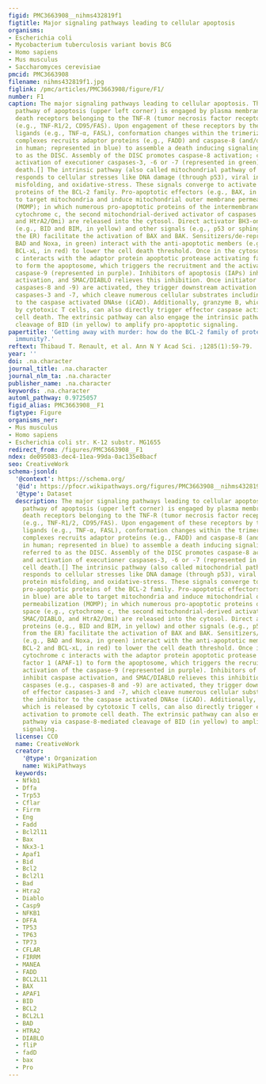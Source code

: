 ```yaml
---
figid: PMC3663908__nihms432819f1
figtitle: Major signaling pathways leading to cellular apoptosis
organisms:
- Escherichia coli
- Mycobacterium tuberculosis variant bovis BCG
- Homo sapiens
- Mus musculus
- Saccharomyces cerevisiae
pmcid: PMC3663908
filename: nihms432819f1.jpg
figlink: /pmc/articles/PMC3663908/figure/F1/
number: F1
caption: The major signaling pathways leading to cellular apoptosis. The extrinsic
  pathway of apoptosis (upper left corner) is engaged by plasma membrane associated
  death receptors belonging to the TNF-R (tumor necrosis factor receptor) superfamily
  (e.g., TNF-R1/2, CD95/FAS). Upon engagement of these receptors by their respective
  ligands (e.g., TNF-α, FASL), conformation changes within the trimerized receptor/ligand
  complexes recruits adaptor proteins (e.g., FADD) and caspase-8 (and/or caspase-10
  in human; represented in blue) to assemble a death inducing signaling complex, referred
  to as the DISC. Assembly of the DISC promotes caspase-8 activation; cleavage and
  activation of executioner caspases-3, -6 or -7 (represented in green), and cell
  death.[] The intrinsic pathway (also called mitochondrial pathway of apoptosis)
  responds to cellular stresses like DNA damage (through p53), viral infection, protein
  misfolding, and oxidative-stress. These signals converge to activate the pro-apoptotic
  proteins of the BCL-2 family. Pro-apoptotic effectors (e.g., BAX, in blue) are able
  to target mitochondria and induce mitochondrial outer membrane permeabilization
  (MOMP); in which numerous pro-apoptotic proteins of the intermembrane space (e.g.,
  cytochrome c, the second mitochondrial-derived activator of caspases SMAC/DIABLO,
  and HtrA2/Omi) are released into the cytosol. Direct activator BH3-only proteins
  (e.g., BID and BIM, in yellow) and other signals (e.g., p53 or sphingolipids from
  the ER) facilitate the activation of BAX and BAK. Sensitizers/de-repressors (e.g.,
  BAD and Noxa, in green) interact with the anti-apoptotic members (e.g., BCL-2 and
  BCL-xL, in red) to lower the cell death threshold. Once in the cytosol, cytochrome
  c interacts with the adaptor protein apoptotic protease activating factor 1 (APAF-1)
  to form the apoptosome, which triggers the recruitment and the activation of the
  caspase-9 (represented in purple). Inhibitors of apoptosis (IAPs) inhibit caspase
  activation, and SMAC/DIABLO relieves this inhibition. Once initiator caspases (e.g.,
  caspases-8 and -9) are activated, they trigger downstream activation of effector
  caspases-3 and -7, which cleave numerous cellular substrates including the inhibitor
  to the caspase activated DNAse (iCAD). Additionally, granzyme B, which is released
  by cytotoxic T cells, can also directly trigger effector caspase activation to promote
  cell death. The extrinsic pathway can also engage the intrinsic pathway via caspase-8-mediated
  cleavage of BID (in yellow) to amplify pro-apoptotic signaling.
papertitle: 'Getting away with murder: how do the BCL-2 family of proteins kill with
  immunity?.'
reftext: Thibaud T. Renault, et al. Ann N Y Acad Sci. ;1285(1):59-79.
year: ''
doi: .na.character
journal_title: .na.character
journal_nlm_ta: .na.character
publisher_name: .na.character
keywords: .na.character
automl_pathway: 0.9725057
figid_alias: PMC3663908__F1
figtype: Figure
organisms_ner:
- Mus musculus
- Homo sapiens
- Escherichia coli str. K-12 substr. MG1655
redirect_from: /figures/PMC3663908__F1
ndex: de095083-dec4-11ea-99da-0ac135e8bacf
seo: CreativeWork
schema-jsonld:
  '@context': https://schema.org/
  '@id': https://pfocr.wikipathways.org/figures/PMC3663908__nihms432819f1.html
  '@type': Dataset
  description: The major signaling pathways leading to cellular apoptosis. The extrinsic
    pathway of apoptosis (upper left corner) is engaged by plasma membrane associated
    death receptors belonging to the TNF-R (tumor necrosis factor receptor) superfamily
    (e.g., TNF-R1/2, CD95/FAS). Upon engagement of these receptors by their respective
    ligands (e.g., TNF-α, FASL), conformation changes within the trimerized receptor/ligand
    complexes recruits adaptor proteins (e.g., FADD) and caspase-8 (and/or caspase-10
    in human; represented in blue) to assemble a death inducing signaling complex,
    referred to as the DISC. Assembly of the DISC promotes caspase-8 activation; cleavage
    and activation of executioner caspases-3, -6 or -7 (represented in green), and
    cell death.[] The intrinsic pathway (also called mitochondrial pathway of apoptosis)
    responds to cellular stresses like DNA damage (through p53), viral infection,
    protein misfolding, and oxidative-stress. These signals converge to activate the
    pro-apoptotic proteins of the BCL-2 family. Pro-apoptotic effectors (e.g., BAX,
    in blue) are able to target mitochondria and induce mitochondrial outer membrane
    permeabilization (MOMP); in which numerous pro-apoptotic proteins of the intermembrane
    space (e.g., cytochrome c, the second mitochondrial-derived activator of caspases
    SMAC/DIABLO, and HtrA2/Omi) are released into the cytosol. Direct activator BH3-only
    proteins (e.g., BID and BIM, in yellow) and other signals (e.g., p53 or sphingolipids
    from the ER) facilitate the activation of BAX and BAK. Sensitizers/de-repressors
    (e.g., BAD and Noxa, in green) interact with the anti-apoptotic members (e.g.,
    BCL-2 and BCL-xL, in red) to lower the cell death threshold. Once in the cytosol,
    cytochrome c interacts with the adaptor protein apoptotic protease activating
    factor 1 (APAF-1) to form the apoptosome, which triggers the recruitment and the
    activation of the caspase-9 (represented in purple). Inhibitors of apoptosis (IAPs)
    inhibit caspase activation, and SMAC/DIABLO relieves this inhibition. Once initiator
    caspases (e.g., caspases-8 and -9) are activated, they trigger downstream activation
    of effector caspases-3 and -7, which cleave numerous cellular substrates including
    the inhibitor to the caspase activated DNAse (iCAD). Additionally, granzyme B,
    which is released by cytotoxic T cells, can also directly trigger effector caspase
    activation to promote cell death. The extrinsic pathway can also engage the intrinsic
    pathway via caspase-8-mediated cleavage of BID (in yellow) to amplify pro-apoptotic
    signaling.
  license: CC0
  name: CreativeWork
  creator:
    '@type': Organization
    name: WikiPathways
  keywords:
  - Nfkb1
  - Dffa
  - Trp53
  - Cflar
  - Firrm
  - Eng
  - Fadd
  - Bcl2l11
  - Bax
  - Nkx3-1
  - Apaf1
  - Bid
  - Bcl2
  - Bcl2l1
  - Bad
  - Htra2
  - Diablo
  - Casp9
  - NFKB1
  - DFFA
  - TP53
  - TP63
  - TP73
  - CFLAR
  - FIRRM
  - MANEA
  - FADD
  - BCL2L11
  - BAX
  - APAF1
  - BID
  - BCL2
  - BCL2L1
  - BAD
  - HTRA2
  - DIABLO
  - fliP
  - fadD
  - bax
  - Pro
---
```

